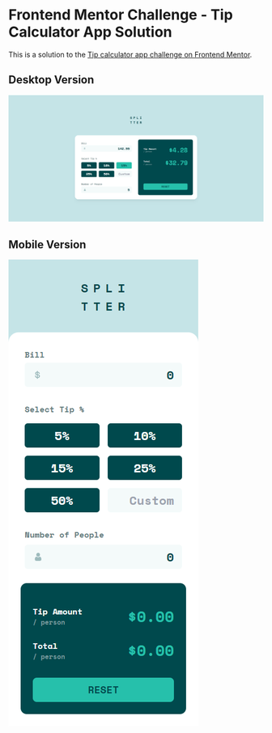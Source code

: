 # Frontend Mentor Challenge - Tip Calculator App Solution

This is a solution to the [Tip calculator app challenge on Frontend Mentor](https://www.frontendmentor.io/challenges/tip-calculator-app-ugJNGbJUX).

## Desktop Version
![](./demo/desktop.png)

## Mobile Version
![](./demo/mobile.png)